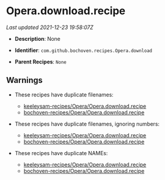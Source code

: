 # Opera.download.recipe

_Last updated 2021-12-23 19:58:07Z_

- **Description**: None

- **Identifier**: `com.github.bochoven.recipes.Opera.download`

- **Parent Recipes**: `None`

## Warnings

- These recipes have duplicate filenames:
    - [keeleysam-recipes/Opera/Opera.download.recipe](/autopkg-dupe-tracker/keeleysam-recipes/Opera/Opera.download.recipe)
    - [bochoven-recipes/Opera/Opera.download.recipe](/autopkg-dupe-tracker/bochoven-recipes/Opera/Opera.download.recipe)

- These recipes have duplicate filenames, ignoring numbers:
    - [keeleysam-recipes/Opera/Opera.download.recipe](/autopkg-dupe-tracker/keeleysam-recipes/Opera/Opera.download.recipe)
    - [bochoven-recipes/Opera/Opera.download.recipe](/autopkg-dupe-tracker/bochoven-recipes/Opera/Opera.download.recipe)

- These recipes have duplicate NAMEs:
    - [keeleysam-recipes/Opera/Opera.download.recipe](/autopkg-dupe-tracker/keeleysam-recipes/Opera/Opera.download.recipe)
    - [bochoven-recipes/Opera/Opera.download.recipe](/autopkg-dupe-tracker/bochoven-recipes/Opera/Opera.download.recipe)
